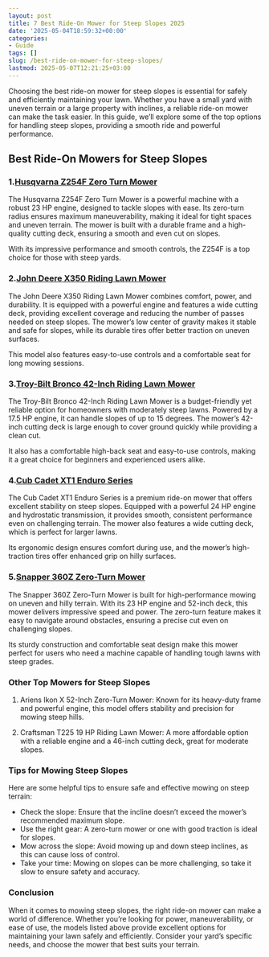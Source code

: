 ```yaml
---
layout: post
title: 7 Best Ride-On Mower for Steep Slopes 2025
date: '2025-05-04T18:59:32+00:00'
categories:
- Guide
tags: []
slug: /best-ride-on-mower-for-steep-slopes/
lastmod: 2025-05-07T12:21:25+03:00
---
```


Choosing the best ride-on mower for steep slopes is essential for safely and efficiently maintaining your lawn. Whether you have a small yard with uneven terrain or a large property with inclines, a reliable ride-on mower can make the task easier. In this guide, we’ll explore some of the top options for handling steep slopes, providing a smooth ride and powerful performance.
## Best Ride-On Mowers for Steep Slopes
### 1.[Husqvarna Z254F Zero Turn Mower](https://www.amazon.com/dp/B00T3OZY8Y?tag=p-policy-20)
The Husqvarna Z254F Zero Turn Mower is a powerful machine with a robust 23 HP engine, designed to tackle slopes with ease. Its zero-turn radius ensures maximum maneuverability, making it ideal for tight spaces and uneven terrain. The mower is built with a durable frame and a high-quality cutting deck, ensuring a smooth and even cut on slopes.

With its impressive performance and smooth controls, the Z254F is a top choice for those with steep yards.
### 2.[John Deere X350 Riding Lawn Mower](https://www.amazon.com/dp/B00TE2XAP8?tag=p-policy-20)
The John Deere X350 Riding Lawn Mower combines comfort, power, and durability. It is equipped with a powerful engine and features a wide cutting deck, providing excellent coverage and reducing the number of passes needed on steep slopes. The mower’s low center of gravity makes it stable and safe for slopes, while its durable tires offer better traction on uneven surfaces.

This model also features easy-to-use controls and a comfortable seat for long mowing sessions.
### 3.[Troy-Bilt Bronco 42-Inch Riding Lawn Mower](https://www.amazon.com/dp/B07RR9Z2MY?tag=p-policy-20)
The Troy-Bilt Bronco 42-Inch Riding Lawn Mower is a budget-friendly yet reliable option for homeowners with moderately steep lawns. Powered by a 17.5 HP engine, it can handle slopes of up to 15 degrees. The mower’s 42-inch cutting deck is large enough to cover ground quickly while providing a clean cut.

It also has a comfortable high-back seat and easy-to-use controls, making it a great choice for beginners and experienced users alike.
### 4.[Cub Cadet XT1 Enduro Series](https://www.amazon.com/dp/B00199GL3G?tag=p-policy-20)
The Cub Cadet XT1 Enduro Series is a premium ride-on mower that offers excellent stability on steep slopes. Equipped with a powerful 24 HP engine and hydrostatic transmission, it provides smooth, consistent performance even on challenging terrain. The mower also features a wide cutting deck, which is perfect for larger lawns.

Its ergonomic design ensures comfort during use, and the mower’s high-traction tires offer enhanced grip on hilly surfaces.
### 5.[Snapper 360Z Zero-Turn Mower](https://www.amazon.com/dp/B00A9VLD0Y?tag=p-policy-20)
The Snapper 360Z Zero-Turn Mower is built for high-performance mowing on uneven and hilly terrain. With its 23 HP engine and 52-inch deck, this mower delivers impressive speed and power. The zero-turn feature makes it easy to navigate around obstacles, ensuring a precise cut even on challenging slopes.

Its sturdy construction and comfortable seat design make this mower perfect for users who need a machine capable of handling tough lawns with steep grades.
### Other Top Mowers for Steep Slopes
1. Ariens Ikon X 52-Inch Zero-Turn Mower: Known for its heavy-duty frame and powerful engine, this model offers stability and precision for mowing steep hills.

2. Craftsman T225 19 HP Riding Lawn Mower: A more affordable option with a reliable engine and a 46-inch cutting deck, great for moderate slopes.
### Tips for Mowing Steep Slopes
Here are some helpful tips to ensure safe and effective mowing on steep terrain:
- Check the slope: Ensure that the incline doesn’t exceed the mower’s recommended maximum slope.
- Use the right gear: A zero-turn mower or one with good traction is ideal for slopes.
- Mow across the slope: Avoid mowing up and down steep inclines, as this can cause loss of control.
- Take your time: Mowing on slopes can be more challenging, so take it slow to ensure safety and accuracy.
### Conclusion
When it comes to mowing steep slopes, the right ride-on mower can make a world of difference. Whether you’re looking for power, maneuverability, or ease of use, the models listed above provide excellent options for maintaining your lawn safely and efficiently. Consider your yard’s specific needs, and choose the mower that best suits your terrain.
